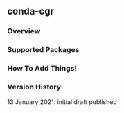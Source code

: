 ## conda-cgr


### Overview


### Supported Packages


### How To Add Things!


### Version History

13 January 2021: initial draft published
